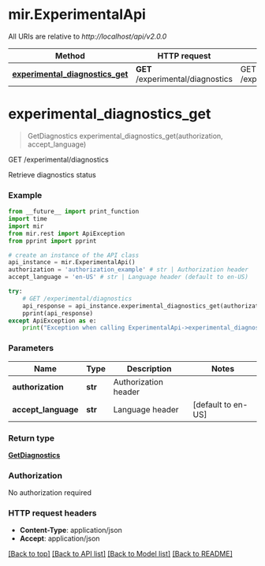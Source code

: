 # mir.ExperimentalApi

All URIs are relative to *http://localhost/api/v2.0.0*

Method | HTTP request | Description
------------- | ------------- | -------------
[**experimental_diagnostics_get**](ExperimentalApi.md#experimental_diagnostics_get) | **GET** /experimental/diagnostics | GET /experimental/diagnostics


# **experimental_diagnostics_get**
> GetDiagnostics experimental_diagnostics_get(authorization, accept_language)

GET /experimental/diagnostics

Retrieve diagnostics status

### Example
```python
from __future__ import print_function
import time
import mir
from mir.rest import ApiException
from pprint import pprint

# create an instance of the API class
api_instance = mir.ExperimentalApi()
authorization = 'authorization_example' # str | Authorization header
accept_language = 'en-US' # str | Language header (default to en-US)

try:
    # GET /experimental/diagnostics
    api_response = api_instance.experimental_diagnostics_get(authorization, accept_language)
    pprint(api_response)
except ApiException as e:
    print("Exception when calling ExperimentalApi->experimental_diagnostics_get: %s\n" % e)
```

### Parameters

Name | Type | Description  | Notes
------------- | ------------- | ------------- | -------------
 **authorization** | **str**| Authorization header | 
 **accept_language** | **str**| Language header | [default to en-US]

### Return type

[**GetDiagnostics**](GetDiagnostics.md)

### Authorization

No authorization required

### HTTP request headers

 - **Content-Type**: application/json
 - **Accept**: application/json

[[Back to top]](#) [[Back to API list]](../README.md#documentation-for-api-endpoints) [[Back to Model list]](../README.md#documentation-for-models) [[Back to README]](../README.md)

